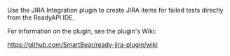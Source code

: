 Use the JIRA Integration plugin to create JIRA items for failed tests directly from the ReadyAPI IDE.

For information on the plugin, see the plugin's Wiki:

https://github.com/SmartBear/ready-jira-plugin/wiki